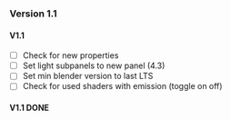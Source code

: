 ### Version 1.1

#### V1.1
- [ ] Check for new properties
- [ ] Set light subpanels to new panel (4.3)
- [ ] Set min blender version to last LTS
- [ ] Check for used shaders with emission (toggle on off)

#### V1.1 DONE
